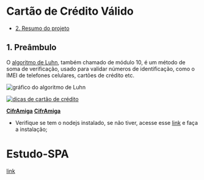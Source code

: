 # Cartão de Crédito Válido

* [2. Resumo do projeto](#2-resumo-do-projeto)

## 1. Preâmbulo

O [algoritmo de Luhn](http://es.wikipedia.org/wiki/Algoritmo_de_Luhn), também chamado de módulo 10, é um método de soma de verificação, usado para validar números de identificação, como o IMEI de telefones celulares, cartões de crédito etc.

![gráfico do algoritmo de Luhn](http://www.101computing.net/wp/wp-content/uploads/Luhn-Algorithm.png)

[![dicas de cartão de crédito](http://img.youtube.com/vi/f0zL6Ot9y_w/0.jpg)](http://www.youtube.com/watch?v=f0zL6Ot9y_w)

**[CifrAmiga](http://jessicamelise.github.io/SAP004-cipher/)**
**[CifrAmiga](http://jamelise.github.io/SAP004-cipher/)**

- Verifique se tem o nodejs instalado, se não tiver, acesse esse [link](http://nodyjs.org/pt-br/download/) e faça a instalação;

# Estudo-SPA

[link](http://nodyjs.org/pt-br/download/)